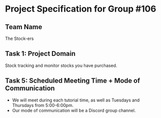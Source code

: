 # Project Specification for Group #106

## Team Name

The Stock-ers

## Task 1: Project Domain

Stock tracking and monitor stocks you have purchased.

## Task 5: Scheduled Meeting Time + Mode of Communication
- We will meet during each tutorial time, as well as Tuesdays and Thursdays from 5:00-6:00pm.
- Our mode of communication will be a Discord group channel.